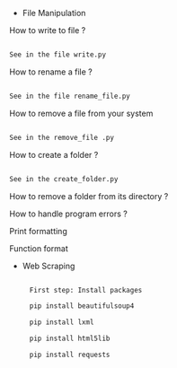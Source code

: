 - File Manipulation

How to write to file ?

```bash

See in the file write.py

```

How to rename a file ?

```bash

See in the file rename_file.py

```

How to remove a file from your system

```bash

See in the remove_file .py

```

How to create a folder ?

```bash

See in the create_folder.py

```

How to remove a folder from its directory ?

How to handle program errors ?

Print formatting

Function format 



- Web Scraping


```bash

	 First step: Install packages

	 pip install beautifulsoup4

	 pip install lxml

	 pip install html5lib

	 pip install requests

```